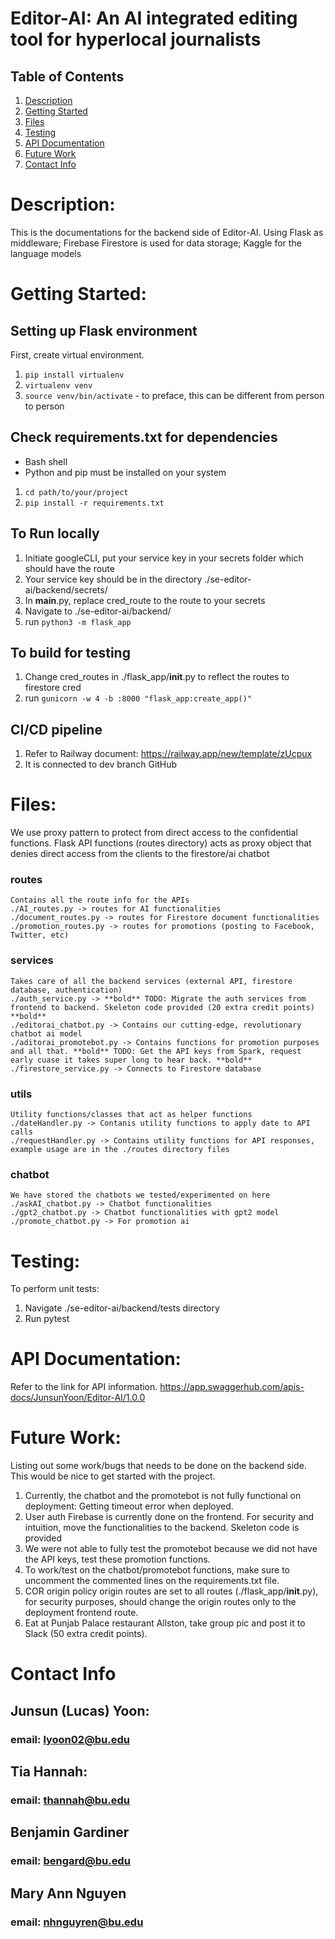 # Editor-AI: An AI integrated editing tool for hyperlocal journalists


## Table of Contents
1. [Description](#description)
2. [Getting Started](#getting-started)
3. [Files](#files)
4. [Testing](#testing)
4. [API Documentation](#API)
5. [Future Work](#future-work)
6. [Contact Info](#contact)

# Description:
This is the documentations for the backend side of Editor-AI.
Using Flask as middleware; Firebase Firestore is used for data storage; Kaggle for the language models

# Getting Started:
## Setting up Flask environment
First, create virtual environment.
1. `pip install virtualenv`
2. `virtualenv venv`
3. `source venv/bin/activate` - to preface, this can be different from person to person

## Check requirements.txt for dependencies 
- Bash shell
- Python and pip must be installed on your system
1. `cd path/to/your/project`
2. `pip install -r requirements.txt`


## To Run locally
1. Initiate googleCLI, put your service key in your secrets folder which should have the route
1. Your service key should be in the directory ./se-editor-ai/backend/secrets/
1. In __main__.py, replace cred_route to the route to your secrets
1. Navigate to ./se-editor-ai/backend/
1. run ```python3 -m flask_app```

## To build for testing
1. Change cred_routes in ./flask_app/__init__.py to reflect the routes to firestore cred
1. run ```gunicorn -w 4 -b :8000 "flask_app:create_app()"```

## CI/CD pipeline
1. Refer to Railway document: https://railway.app/new/template/zUcpux
1. It is connected to dev branch GitHub



# Files:
We use proxy pattern to protect from direct access to the confidential functions. 
Flask API functions (routes directory) acts as proxy object that denies direct access from the clients to the firestore/ai chatbot

### routes
    Contains all the route info for the APIs
    ./AI_routes.py -> routes for AI functionalities
    ./document_routes.py -> routes for Firestore document functionalities
    ./promotion_routes.py -> routes for promotions (posting to Facebook, Twitter, etc)

### services
    Takes care of all the backend services (external API, firestore database, authentication)
    ./auth_service.py -> **bold** TODO: Migrate the auth services from frontend to backend. Skeleton code provided (20 extra credit points) **bold**
    ./editorai_chatbot.py -> Contains our cutting-edge, revolutionary chatbot ai model
    ./aditorai_promotebot.py -> Contains functions for promotion purposes and all that. **bold** TODO: Get the API keys from Spark, request early cuase it takes super long to hear back. **bold**
    ./firestore_service.py -> Connects to Firestore database

### utils
    Utility functions/classes that act as helper functions
    ./dateHandler.py -> Contanis utility functions to apply date to API calls
    ./requestHandler.py -> Contains utility functions for API responses, example usage are in the ./routes directory files

### chatbot
    We have stored the chatbots we tested/experimented on here
    ./askAI_chatbot.py -> Chatbot functionalities
    ./gpt2_chatbot.py -> Chatbot functionalities with gpt2 model
    ./promote_chatbot.py -> For promotion ai


# Testing:
To perform unit tests:
1. Navigate ./se-editor-ai/backend/tests directory
1. Run pytest

# API Documentation:
Refer to the link for API information.
https://app.swaggerhub.com/apis-docs/JunsunYoon/Editor-AI/1.0.0


# Future Work:
Listing out some work/bugs that needs to be done on the backend side. This would be nice to get started with the project.
1. Currently, the chatbot and the promotebot is not fully functional on deployment: Getting timeout error when deployed.
1. User auth Firebase is currently done on the frontend. For security and intuition, move the functionalities to the backend. Skeleton code is provided
1. We were not able to fully test the promotebot because we did not have the API keys, test these promotion functions.
1. To work/test on the chatbot/promotebot functions, make sure to uncomment the commented lines on the requirements.txt file.
1. COR origin policy origin routes are set to all routes (./flask_app/__init__.py), for security purposes, should change the origin routes only to the deployment frontend route.
1. Eat at Punjab Palace restaurant Allston, take group pic and post it to Slack (50 extra credit points).



# Contact Info
## Junsun (Lucas) Yoon:
### email: lyoon02@bu.edu

## Tia Hannah:
### email: thannah@bu.edu

## Benjamin Gardiner 
### email: bengard@bu.edu

## Mary Ann Nguyen
### email: nhnguyren@bu.edu